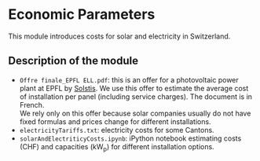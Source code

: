 # Economic Parameters

This module introduces costs for solar and electricity in Switzerland.

## Description of the module

- `Offre finale_EPFL ELL.pdf`: this is an offer for a photovoltaic power plant at EPFL by [Solstis](http://www.solstis.ch/en/). 
We use this offer to estimate the average cost of installation per panel (including service charges). The document is in French. <br> We rely only on this offer because solar companies usually do not have fixed formulas and prices change for different installations.
- `electricityTariffs.txt`: electricity costs for some Cantons.
- `solarAndElectriticyCosts.ipynb`: iPython notebook estimating costs (CHF) and capacities (kW<sub>p</sub>) for different installation options.
